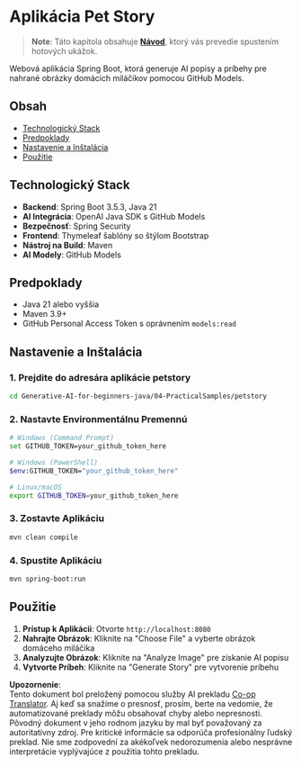 <!--
CO_OP_TRANSLATOR_METADATA:
{
  "original_hash": "69dffd84127360d3f9446b89de471abe",
  "translation_date": "2025-07-21T21:36:46+00:00",
  "source_file": "04-PracticalSamples/petstory/README.md",
  "language_code": "sk"
}
-->
# Aplikácia Pet Story

>**Note**: Táto kapitola obsahuje [**Návod**](./TUTORIAL.md), ktorý vás prevedie spustením hotových ukážok.

Webová aplikácia Spring Boot, ktorá generuje AI popisy a príbehy pre nahrané obrázky domácich miláčikov pomocou GitHub Models.

## Obsah

- [Technologický Stack](../../../../04-PracticalSamples/petstory)
- [Predpoklady](../../../../04-PracticalSamples/petstory)
- [Nastavenie a Inštalácia](../../../../04-PracticalSamples/petstory)
- [Použitie](../../../../04-PracticalSamples/petstory)

## Technologický Stack

- **Backend**: Spring Boot 3.5.3, Java 21
- **AI Integrácia**: OpenAI Java SDK s GitHub Models
- **Bezpečnosť**: Spring Security
- **Frontend**: Thymeleaf šablóny so štýlom Bootstrap
- **Nástroj na Build**: Maven
- **AI Modely**: GitHub Models

## Predpoklady

- Java 21 alebo vyššia
- Maven 3.9+
- GitHub Personal Access Token s oprávnením `models:read`

## Nastavenie a Inštalácia

### 1. Prejdite do adresára aplikácie petstory
```bash
cd Generative-AI-for-beginners-java/04-PracticalSamples/petstory
```

### 2. Nastavte Environmentálnu Premennú
   ```bash
   # Windows (Command Prompt)
   set GITHUB_TOKEN=your_github_token_here
   
   # Windows (PowerShell)
   $env:GITHUB_TOKEN="your_github_token_here"
   
   # Linux/macOS
   export GITHUB_TOKEN=your_github_token_here
   ```

### 3. Zostavte Aplikáciu
```bash
mvn clean compile
```

### 4. Spustite Aplikáciu
```bash
mvn spring-boot:run
```

## Použitie

1. **Prístup k Aplikácii**: Otvorte `http://localhost:8080`
2. **Nahrajte Obrázok**: Kliknite na "Choose File" a vyberte obrázok domáceho miláčika
3. **Analyzujte Obrázok**: Kliknite na "Analyze Image" pre získanie AI popisu
4. **Vytvorte Príbeh**: Kliknite na "Generate Story" pre vytvorenie príbehu

**Upozornenie**:  
Tento dokument bol preložený pomocou služby AI prekladu [Co-op Translator](https://github.com/Azure/co-op-translator). Aj keď sa snažíme o presnosť, prosím, berte na vedomie, že automatizované preklady môžu obsahovať chyby alebo nepresnosti. Pôvodný dokument v jeho rodnom jazyku by mal byť považovaný za autoritatívny zdroj. Pre kritické informácie sa odporúča profesionálny ľudský preklad. Nie sme zodpovední za akékoľvek nedorozumenia alebo nesprávne interpretácie vyplývajúce z použitia tohto prekladu.